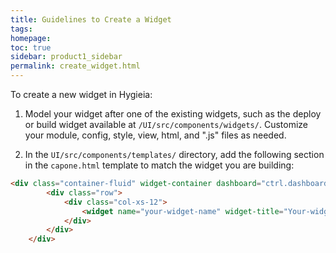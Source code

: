 ```yaml
---
title: Guidelines to Create a Widget
tags: 
homepage: 
toc: true
sidebar: product1_sidebar
permalink: create_widget.html
---
```


To create a new widget in Hygieia:

1. Model your widget after one of the existing widgets, such as the deploy or build widget available at `/UI/src/components/widgets/`. Customize your module, config, style, view, html,  and ".js" files as needed.

2. In the `UI/src/components/templates/` directory, add the following section in the `capone.html` template to match the widget you are building:


```html
<div class="container-fluid" widget-container dashboard="ctrl.dashboard" ng-if="template.widgetView == 'your-widget-name'">
        <div class="row">
            <div class="col-xs-12">
                <widget name="your-widget-name" widget-title="Your-widget-title"></widget>
            </div>
        </div>
    </div>
```